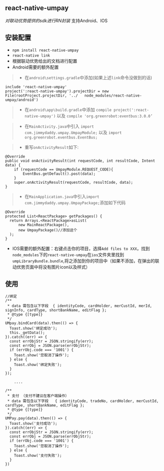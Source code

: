 ## react-native-umpay
*对联动优势提供的sdk进行RN封装*
支持Android、IOS

## 安装配置
* `npm install react-native-umpay`
* `react-native link`
* 根据联动优势给出的文档进行配置
*  Android需要的额外配置
 > * 在`android\settings.gradle`中添加(如果上述`link`命令没做到的话)
 ```
 include 'react-native-umpay'
 project(':react-native-umpay').projectDir = new File(rootProject.projectDir, '../   node_modules/react-native-umpay/android')
 ```
  > * 在`android\app\build.gradle`中添加
    `compile project(':react-native-umpay')`
    以及
    `compile 'org.greenrobot:eventbus:3.0.0’`

  > * 在`MainActivity.java`中引入
    `import com.jimmydaddy.umpay.UmpayModule;`
    以及
    `import org.greenrobot.eventbus.EventBus;`

  > * 重写`onActivityResult`如下:
  
```
@Override
public void onActivityResult(int requestCode, int resultCode, Intent data) {
    if (requestCode == UmpayModule.REQUEST_CODE){
        EventBus.getDefault().post(data);
    }
    super.onActivityResult(requestCode, resultCode, data);
}
```
    
  > * 在`MainApplication.java`中引入`import com.jimmydaddy.umpay.UmpayPackage;`添加如下代码
```
@Override
protected List<ReactPackage> getPackages() {
  return Arrays.<ReactPackage>asList(
      new MainReactPackage(),
      new UmpayPackage()//添加这个
  );
}
```
* IOS需要的额外配置：右键点击你的项目，选择`Add files to XXX`，找到`node_modules`下的`react-native-umpay`在`ios`文件夹里找到`umpLibraryBundle.bundle`,将之添加到你的项目中（如果不添加，在弹出的联动优势页面中将没有图片icon以及样式）

## 使用


```
//绑定
/**
 * data 需包含以下字段  { identityCode, cardHolder, merCustId, merId, signInfo, cardType, shortBankName, editFlag };
 * @type {[type]}
 */
UMpay.bindCard(data).then(() => {
  Toast.show('绑定成功');
  this._getData();
}).catch((err) => {
  const errObjStr = JSON.stringify(err);
  const errObj = JSON.parse(errObjStr);
  if (errObj.code === '1001') {
    Toast.show('您取消了操作');
  } else {
    Toast.show('绑定失败');
  }
});

    ....

/**
 * 支付 （支付不建议在客户端操作）
 * data 需包含以下字段   { identityCode, tradeNo, cardHolder, merCustId, cardType, shortBankName, editFlag };
 * @type {[type]}
 */
UMPay.pay(data).then(() => {
  Toast.show('支付成功');
}).catch((err) => {
  const errObjStr = JSON.stringify(err);
  const errObj = JSON.parse(errObjStr);
  if (errObj.code === '1001') {
    Toast.show('您取消了操作');
  } else {
    Toast.show('支付失败');
  }
})
```
